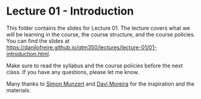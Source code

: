 # Lecture 01 - Introduction

This folder contains the slides for Lecture 01. The lecture covers what we will be learning in the course, the course structure, and the course policies. You can find the slides at <https://danilofreire.github.io/qtm350/lectures/lecture-01/01-introduction.html>.

Make sure to read the syllabus and the course policies before the next class. If you have any questions, please let me know.

Many thanks to [Simon Munzert](https://simonmunzert.github.io/) and [Davi Moreira](https://davi-moreira.github.io/) for the inspiration and the materials.
